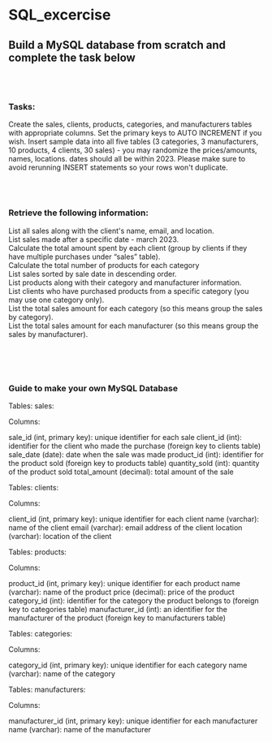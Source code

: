 # SQL_excercise </br>

## Build a MySQL database from scratch and complete the task below 

</br></br>


### Tasks:

Create the sales, clients, products, categories, and manufacturers tables with appropriate columns. Set the primary keys to AUTO INCREMENT if you wish.
Insert sample data into all five tables (3 categories, 3 manufacturers, 10 products, 4 clients, 30 sales) - you may randomize the prices/amounts, names, locations. dates should all be within 2023. Please make sure to avoid rerunning INSERT statements so your rows won't duplicate.


</br></br>

### Retrieve the following information:

List all sales along with the client's name, email, and location.</br>
List sales made after a specific date - march 2023.</br>
Calculate the total amount spent by each client (group by clients if they have multiple purchases under “sales” table).</br>
Calculate the total number of products for each category</br>
List sales sorted by sale date in descending order.</br>
List products along with their category and manufacturer information.</br>
List clients who have purchased products from a specific category (you may use one category only).</br>
List the total sales amount for each category (so this means group the sales by category).</br>
List the total sales amount for each manufacturer (so this means group the sales by manufacturer).</br>


</br></br></br>

### Guide to make your own MySQL Database


Tables:
sales:

Columns:

sale_id (int, primary key): unique identifier for each sale
client_id (int): identifier for the client who made the purchase (foreign key to clients table)
sale_date (date): date when the sale was made
product_id (int): identifier for the product sold (foreign key to products table)
quantity_sold (int): quantity of the product sold
total_amount (decimal): total amount of the sale


Tables:
clients:

Columns:

client_id (int, primary key): unique identifier for each client
name (varchar): name of the client
email (varchar): email address of the client
location (varchar): location of the client

Tables:
products:


Columns:

product_id (int, primary key): unique identifier for each product
name (varchar): name of the product
price (decimal): price of the product
category_id (int): identifier for the category the product belongs to (foreign key to categories table)
manufacturer_id (int): an identifier for the manufacturer of the product (foreign key to manufacturers table)


Tables:
categories:


Columns:

category_id (int, primary key): unique identifier for each category
name (varchar): name of the category


Tables:
manufacturers:


Columns:

manufacturer_id (int, primary key): unique identifier for each manufacturer
name (varchar): name of the manufacturer






